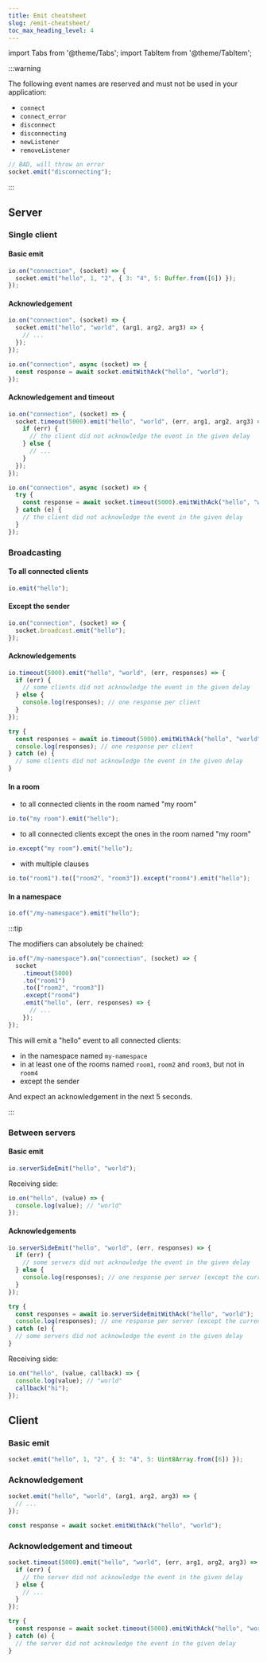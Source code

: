 ```yaml
---
title: Emit cheatsheet
slug: /emit-cheatsheet/
toc_max_heading_level: 4
---
```


import Tabs from '@theme/Tabs';
import TabItem from '@theme/TabItem';

:::warning

The following event names are reserved and must not be used in your application:

- `connect`
- `connect_error`
- `disconnect`
- `disconnecting`
- `newListener`
- `removeListener`

```js
// BAD, will throw an error
socket.emit("disconnecting");
```

:::

## Server

### Single client

#### Basic emit

```js
io.on("connection", (socket) => {
  socket.emit("hello", 1, "2", { 3: "4", 5: Buffer.from([6]) });
});
```

#### Acknowledgement

<Tabs>
  <TabItem value="callback" label="Callback" default>

```js
io.on("connection", (socket) => {
  socket.emit("hello", "world", (arg1, arg2, arg3) => {
    // ...
  });
});
```

  </TabItem>
  <TabItem value="promise" label="Promise">

```js
io.on("connection", async (socket) => {
  const response = await socket.emitWithAck("hello", "world");
});
```

  </TabItem>
</Tabs>

#### Acknowledgement and timeout

<Tabs>
  <TabItem value="callback" label="Callback" default>

```js
io.on("connection", (socket) => {
  socket.timeout(5000).emit("hello", "world", (err, arg1, arg2, arg3) => {
    if (err) {
      // the client did not acknowledge the event in the given delay
    } else {
      // ...
    }
  });
});
```

  </TabItem>
  <TabItem value="promise" label="Promise">

```js
io.on("connection", async (socket) => {
  try {
    const response = await socket.timeout(5000).emitWithAck("hello", "world");
  } catch (e) {
    // the client did not acknowledge the event in the given delay
  }
});
```

  </TabItem>
</Tabs>

### Broadcasting

#### To all connected clients

```js
io.emit("hello");
```

#### Except the sender

```js
io.on("connection", (socket) => {
  socket.broadcast.emit("hello");
});
```

#### Acknowledgements

<Tabs>
  <TabItem value="callback" label="Callback" default>

```js
io.timeout(5000).emit("hello", "world", (err, responses) => {
  if (err) {
    // some clients did not acknowledge the event in the given delay
  } else {
    console.log(responses); // one response per client
  }
});
```

  </TabItem>
  <TabItem value="promise" label="Promise">

```js
try {
  const responses = await io.timeout(5000).emitWithAck("hello", "world");
  console.log(responses); // one response per client
} catch (e) {
  // some clients did not acknowledge the event in the given delay
}
```

  </TabItem>
</Tabs>

#### In a room

- to all connected clients in the room named "my room"

```js
io.to("my room").emit("hello");
```

- to all connected clients except the ones in the room named "my room"

```js
io.except("my room").emit("hello");
```

- with multiple clauses

```js
io.to("room1").to(["room2", "room3"]).except("room4").emit("hello");
```

#### In a namespace

```js
io.of("/my-namespace").emit("hello");
```

:::tip

The modifiers can absolutely be chained:

```js
io.of("/my-namespace").on("connection", (socket) => {
  socket
    .timeout(5000)
    .to("room1")
    .to(["room2", "room3"])
    .except("room4")
    .emit("hello", (err, responses) => {
      // ...
    });
});
```

This will emit a "hello" event to all connected clients:

- in the namespace named `my-namespace`
- in at least one of the rooms named `room1`, `room2` and `room3`, but not in `room4`
- except the sender

And expect an acknowledgement in the next 5 seconds.

:::

### Between servers

#### Basic emit

```js
io.serverSideEmit("hello", "world");
```

Receiving side:

```js
io.on("hello", (value) => {
  console.log(value); // "world"
});
```

#### Acknowledgements

<Tabs>
  <TabItem value="callback" label="Callback" default>

```js
io.serverSideEmit("hello", "world", (err, responses) => {
  if (err) {
    // some servers did not acknowledge the event in the given delay
  } else {
    console.log(responses); // one response per server (except the current one)
  }
});
```

  </TabItem>
  <TabItem value="promise" label="Promise">

```js
try {
  const responses = await io.serverSideEmitWithAck("hello", "world");
  console.log(responses); // one response per server (except the current one)
} catch (e) {
  // some servers did not acknowledge the event in the given delay
}
```

  </TabItem>
</Tabs>

Receiving side:

```js
io.on("hello", (value, callback) => {
  console.log(value); // "world"
  callback("hi");
});
```

## Client

### Basic emit

```js
socket.emit("hello", 1, "2", { 3: "4", 5: Uint8Array.from([6]) });
```

### Acknowledgement

<Tabs>
  <TabItem value="callback" label="Callback" default>

```js
socket.emit("hello", "world", (arg1, arg2, arg3) => {
  // ...
});
```

  </TabItem>
  <TabItem value="promise" label="Promise">

```js
const response = await socket.emitWithAck("hello", "world");
```

  </TabItem>
</Tabs>

### Acknowledgement and timeout

<Tabs>
  <TabItem value="callback" label="Callback" default>

```js
socket.timeout(5000).emit("hello", "world", (err, arg1, arg2, arg3) => {
  if (err) {
    // the server did not acknowledge the event in the given delay
  } else {
    // ...
  }
});
```

  </TabItem>
  <TabItem value="promise" label="Promise">

```js
try {
  const response = await socket.timeout(5000).emitWithAck("hello", "world");
} catch (e) {
  // the server did not acknowledge the event in the given delay
}
```

  </TabItem>
</Tabs>
